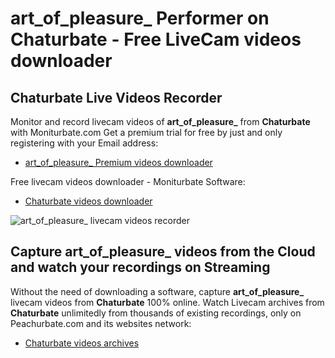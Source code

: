 # art_of_pleasure_ Performer on Chaturbate - Free LiveCam videos downloader

## Chaturbate Live Videos Recorder

Monitor and record livecam videos of **art_of_pleasure_** from **Chaturbate** with Moniturbate.com
Get a premium trial for free by just and only registering with your Email address:
* [art_of_pleasure_ Premium videos downloader](https://moniturbate.com/request-demo-licence-key.html)

Free livecam videos downloader - Moniturbate Software:
* [Chaturbate videos downloader](https://moniturbate.com/moniturbate-download-software.html)

![art_of_pleasure_ livecam videos recorder](https://peachurnet.com/templates/moniturbate-software.png)


## Capture art_of_pleasure_ videos from the Cloud and watch your recordings on Streaming

Without the need of downloading a software, capture **art_of_pleasure_** livecam videos from **Chaturbate** 100% online.
Watch Livecam archives from **Chaturbate** unlimitedly from thousands of existing recordings, only on Peachurbate.com and its websites network:
* [Chaturbate videos archives](https://peachurnet.com/)